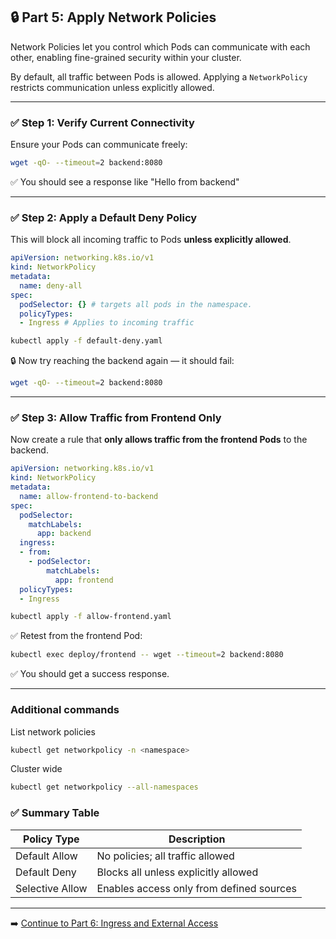 ## 🔒 Part 5: Apply Network Policies

Network Policies let you control which Pods can communicate with each other, enabling fine-grained security within your cluster.

By default, all traffic between Pods is allowed. Applying a `NetworkPolicy` restricts communication unless explicitly allowed.

---

### ✅ Step 1: Verify Current Connectivity
Ensure your Pods can communicate freely:
```bash
wget -qO- --timeout=2 backend:8080
```
✅ You should see a response like "Hello from backend"

---

### ✅ Step 2: Apply a Default Deny Policy
This will block all incoming traffic to Pods **unless explicitly allowed**.

```yaml
apiVersion: networking.k8s.io/v1
kind: NetworkPolicy
metadata:
  name: deny-all
spec:
  podSelector: {} # targets all pods in the namespace.
  policyTypes:
  - Ingress # Applies to incoming traffic
```

```bash
kubectl apply -f default-deny.yaml
```

🔒 Now try reaching the backend again — it should fail:
```bash
wget -qO- --timeout=2 backend:8080
```

---

### ✅ Step 3: Allow Traffic from Frontend Only
Now create a rule that **only allows traffic from the frontend Pods** to the backend.

```yaml
apiVersion: networking.k8s.io/v1
kind: NetworkPolicy
metadata:
  name: allow-frontend-to-backend
spec:
  podSelector:
    matchLabels:
      app: backend
  ingress:
  - from:
    - podSelector:
        matchLabels:
          app: frontend
  policyTypes:
  - Ingress
```

```bash
kubectl apply -f allow-frontend.yaml
```

✅ Retest from the frontend Pod:
```bash
kubectl exec deploy/frontend -- wget --timeout=2 backend:8080
```
✅ You should get a success response.

---

### Additional commands
List network policies
```bash
kubectl get networkpolicy -n <namespace>
```
Cluster wide

```bash
kubectl get networkpolicy --all-namespaces
```

### ✅ Summary Table

| Policy Type     | Description                            |
|-----------------|----------------------------------------|
| Default Allow   | No policies; all traffic allowed       |
| Default Deny    | Blocks all unless explicitly allowed   |
| Selective Allow | Enables access only from defined sources |

---

➡️ [Continue to Part 6: Ingress and External Access](part-6-ingress-and-external-access.md)
